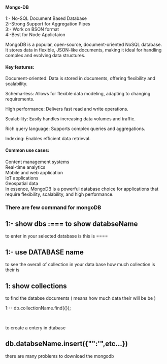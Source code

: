 <h4>Mongo-DB</h4>
<p>
1:- No-SQL Document Based Database<br>
2:-Strong Support for Aggregation Pipes <br>
3:- Work on BSON format <br>
4:-Best for Node Applictaion <br>
</p>
<p>
MongoDB is a popular, open-source, document-oriented NoSQL database. It stores data in flexible, JSON-like documents, making it ideal for handling complex and evolving data structures.
<br>
<h4>Key features:</h4>

Document-oriented: Data is stored in documents, offering flexibility and scalability.<br>

Schema-less: Allows for flexible data modeling, adapting to changing requirements.<br>

High performance: Delivers fast read and write operations.<br>

Scalability: Easily handles increasing data volumes and traffic.<br>

Rich query language: Supports complex queries and aggregations.<br>

Indexing: Enables efficient data retrieval.<br>

<h4>
Common use cases:
</h4>
Content management systems<br>
Real-time analytics<br>
Mobile and web application<br>
IoT applications<br>
Geospatial data<br>
In essence, MongoDB is a powerful database choice for applications that require flexibility, scalability, and high performance.</p>

<h3>There are few command for mongoDB </h3>
<h2>1:- show dbs :=== to show databseName </h2>
<p>to enter in your selected database is this is ==== </p>
<h2>1:- use  DATABASE name  </h2>
<p> to see the overall of collection in your data base how much collection is their is 
</p>
<h2>1: show collections </h2>

<p> to find the databse documents ( means how much data their will be be )</p>
<p>
<p>1:--  db.collectionName.find({});</p>
<br>
<p>to create a entery in dtabase </p>
<h2>db.databseName.insert({"":'",etc...})</h2>
<p>
  there are many problems to download the mongodb
</p>
